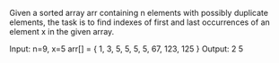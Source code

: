 Given a sorted array arr containing n elements with possibly duplicate elements, the task is to find indexes of first and last occurrences of an element x in the given array.

Input:
n=9, x=5
arr[] = { 1, 3, 5, 5, 5, 5, 67, 123, 125 }
Output:  2 5
